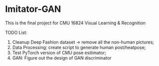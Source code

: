 # Imitator-GAN
This is the final project for CMU 16824 Visual Learning &amp; Recognition

TODO List:

1. Cleanup Deep Fashion dataset -> remove all the non-human pictures;
2. Data Processing: create script to generate human post/heatpose;
3. Test PyTorch version of CMU pose esitimator;
4. GAN: Figure out the design of GAN discriminator
